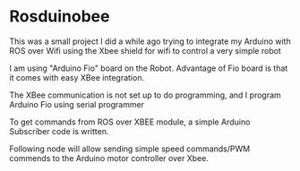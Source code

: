 Rosduinobee
===========
This was a small project I did a while ago trying to integrate my Arduino with ROS over Wifi using the Xbee shield for wifi to control a very simple robot

I am using "Arduino Fio" board on the Robot. Advantage of Fio board is that it comes with easy XBee integration.

The XBee communication is not set up to do programming, and I program Arduino Fio using serial programmer

To get commands from ROS over XBEE module, a simple Arduino Subscriber code is written.

Following node will allow sending simple speed commands/PWM commends to the Arduino motor controller over Xbee. 
